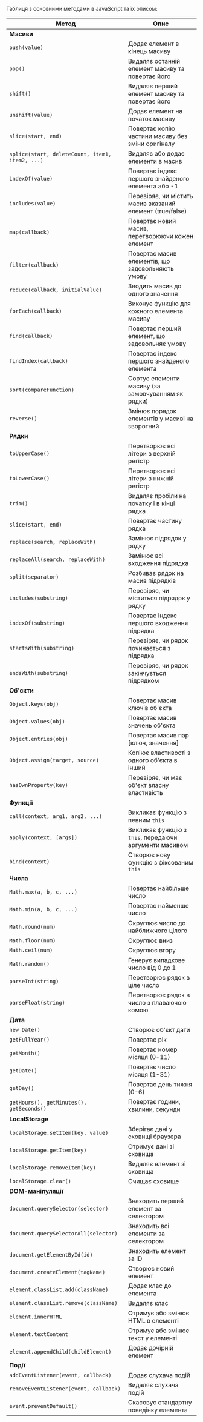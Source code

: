 Таблиця з основними методами в JavaScript та їх описом:

| Метод                                           | Опис                                                      |
| ----------------------------------------------- | --------------------------------------------------------- |
| **Масиви**                                      |                                                           |
| `push(value)`                                   | Додає елемент в кінець масиву                             |
| `pop()`                                         | Видаляє останній елемент масиву та повертає його          |
| `shift()`                                       | Видаляє перший елемент масиву та повертає його            |
| `unshift(value)`                                | Додає елемент на початок масиву                           |
| `slice(start, end)`                             | Повертає копію частини масиву без зміни оригіналу         |
| `splice(start, deleteCount, item1, item2, ...)` | Видаляє або додає елементи в масив                        |
| `indexOf(value)`                                | Повертає індекс першого знайденого елемента або -1        |
| `includes(value)`                               | Перевіряє, чи містить масив вказаний елемент (true/false) |
| `map(callback)`                                 | Повертає новий масив, перетворюючи кожен елемент          |
| `filter(callback)`                              | Повертає масив елементів, що задовольняють умову          |
| `reduce(callback, initialValue)`                | Зводить масив до одного значення                          |
| `forEach(callback)`                             | Виконує функцію для кожного елемента масиву               |
| `find(callback)`                                | Повертає перший елемент, що задовольняє умову             |
| `findIndex(callback)`                           | Повертає індекс першого знайденого елемента               |
| `sort(compareFunction)`                         | Сортує елементи масиву (за замовчуванням як рядки)        |
| `reverse()`                                     | Змінює порядок елементів у масиві на зворотний            |
| **Рядки**                                       |                                                           |
| `toUpperCase()`                                 | Перетворює всі літери в верхній регістр                   |
| `toLowerCase()`                                 | Перетворює всі літери в нижній регістр                    |
| `trim()`                                        | Видаляє пробіли на початку і в кінці рядка                |
| `slice(start, end)`                             | Повертає частину рядка                                    |
| `replace(search, replaceWith)`                  | Замінює підрядок у рядку                                  |
| `replaceAll(search, replaceWith)`               | Замінює всі входження підрядка                            |
| `split(separator)`                              | Розбиває рядок на масив підрядків                         |
| `includes(substring)`                           | Перевіряє, чи міститься підрядок у рядку                  |
| `indexOf(substring)`                            | Повертає індекс першого входження підрядка                |
| `startsWith(substring)`                         | Перевіряє, чи рядок починається з підрядка                |
| `endsWith(substring)`                           | Перевіряє, чи рядок закінчується підрядком                |
| **Об'єкти**                                     |                                                           |
| `Object.keys(obj)`                              | Повертає масив ключів об'єкта                             |
| `Object.values(obj)`                            | Повертає масив значень об'єкта                            |
| `Object.entries(obj)`                           | Повертає масив пар [ключ, значення]                       |
| `Object.assign(target, source)`                 | Копіює властивості з одного об'єкта в інший               |
| `hasOwnProperty(key)`                           | Перевіряє, чи має об'єкт власну властивість               |
| **Функції**                                     |                                                           |
| `call(context, arg1, arg2, ...)`                | Викликає функцію з певним `this`                          |
| `apply(context, [args])`                        | Викликає функцію з `this`, передаючи аргументи масивом    |
| `bind(context)`                                 | Створює нову функцію з фіксованим `this`                  |
| **Числа**                                       |                                                           |
| `Math.max(a, b, c, ...)`                        | Повертає найбільше число                                  |
| `Math.min(a, b, c, ...)`                        | Повертає найменше число                                   |
| `Math.round(num)`                               | Округлює число до найближчого цілого                      |
| `Math.floor(num)`                               | Округлює вниз                                             |
| `Math.ceil(num)`                                | Округлює вгору                                            |
| `Math.random()`                                 | Генерує випадкове число від 0 до 1                        |
| `parseInt(string)`                              | Перетворює рядок в ціле число                             |
| `parseFloat(string)`                            | Перетворює рядок в число з плаваючою комою                |
| **Дата**                                        |                                                           |
| `new Date()`                                    | Створює об'єкт дати                                       |
| `getFullYear()`                                 | Повертає рік                                              |
| `getMonth()`                                    | Повертає номер місяця (0-11)                              |
| `getDate()`                                     | Повертає число місяця (1-31)                              |
| `getDay()`                                      | Повертає день тижня (0-6)                                 |
| `getHours(), getMinutes(), getSeconds()`        | Повертає години, хвилини, секунди                         |
| **LocalStorage**                                |                                                           |
| `localStorage.setItem(key, value)`              | Зберігає дані у сховищі браузера                          |
| `localStorage.getItem(key)`                     | Отримує дані зі сховища                                   |
| `localStorage.removeItem(key)`                  | Видаляє елемент зі сховища                                |
| `localStorage.clear()`                          | Очищає сховище                                            |
| **DOM-маніпуляції**                             |                                                           |
| `document.querySelector(selector)`              | Знаходить перший елемент за селектором                    |
| `document.querySelectorAll(selector)`           | Знаходить всі елементи за селектором                      |
| `document.getElementById(id)`                   | Знаходить елемент за ID                                   |
| `document.createElement(tagName)`               | Створює новий елемент                                     |
| `element.classList.add(className)`              | Додає клас до елемента                                    |
| `element.classList.remove(className)`           | Видаляє клас                                              |
| `element.innerHTML`                             | Отримує або змінює HTML в елементі                        |
| `element.textContent`                           | Отримує або змінює текст у елементі                       |
| `element.appendChild(childElement)`             | Додає дочірній елемент                                    |
| **Події**                                       |                                                           |
| `addEventListener(event, callback)`             | Додає слухача подій                                       |
| `removeEventListener(event, callback)`          | Видаляє слухача подій                                     |
| `event.preventDefault()`                        | Скасовує стандартну поведінку елемента                    |
